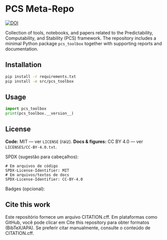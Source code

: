# PCS Meta-Repo
[![DOI](https://zenodo.org/badge/DOI/10.5281/zenodo.16921952.svg)](https://doi.org/10.5281/zenodo.16921952)

Collection of tools, notebooks, and papers related to the Predictability, Computability, and Stability (PCS) framework. The repository includes a minimal Python package `pcs_toolbox` together with supporting reports and documentation.

## Installation

```bash
pip install -r requirements.txt
pip install -e src/pcs_toolbox
```

## Usage

```python
import pcs_toolbox
print(pcs_toolbox.__version__)
```

## License
**Code:** MIT — ver `LICENSE` (raiz).
**Docs & figures:** CC BY 4.0 — ver `LICENSES/CC-BY-4.0.txt`.

SPDX (sugestão para cabeçalhos):
```text
# Em arquivos de código
SPDX-License-Identifier: MIT
# Em arquivos/textos de docs
SPDX-License-Identifier: CC-BY-4.0
```

Badges (opcional):


## Cite this work
Este repositório fornece um arquivo CITATION.cff. Em plataformas como GitHub, você pode clicar em Cite this repository para obter formatos (BibTeX/APA).
Se preferir citar manualmente, consulte o conteúdo de CITATION.cff.
